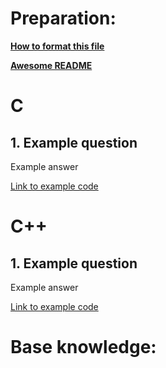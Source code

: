 # Preparation: 

**[How to format this file](https://guides.github.com/features/mastering-markdown)**

**[Awesome README](https://github.com/matiassingers/awesome-readme)**

# C

## 1. Example question
Example answer

[Link to example code](https://github.com/Letero/KnowledgeSharing/blob/master/Examples/C_code/main.c)

# C++

## 1. Example question
Example answer

[Link to example code](https://github.com/Letero/KnowledgeSharing/blob/master/Examples/CPP_code/main.cpp)


# Base knowledge:

